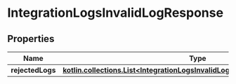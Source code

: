 
# IntegrationLogsInvalidLogResponse

## Properties
Name | Type | Description | Notes
------------ | ------------- | ------------- | -------------
**rejectedLogs** | [**kotlin.collections.List&lt;IntegrationLogsInvalidLogResponseRejectedLogsInner&gt;**](IntegrationLogsInvalidLogResponseRejectedLogsInner.md) |  |  [optional]



